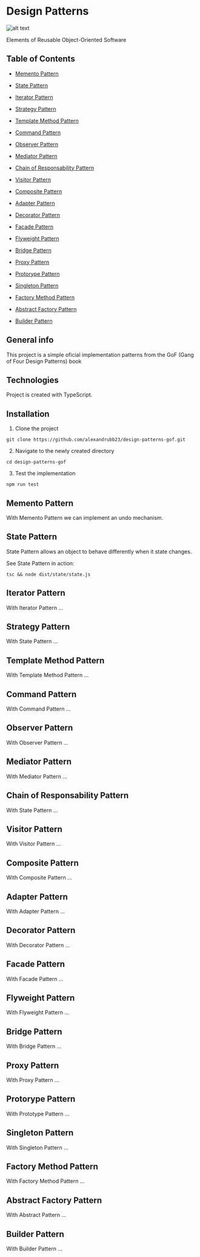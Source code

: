 # Design Patterns

![alt text](https://github.com/alexandrubb23/design-patterns-gof/blob/master/preview.jpeg?raw=true)

Elements of Reusable Object-Oriented Software

## Table of Contents

- [Memento Pattern](#memento-pattern)
- [State Pattern](#state-pattern)
- [Iterator Pattern](#iterator-pattern)
- [Strategy Pattern](#strategi-pattern)
- [Template Method Pattern](#template-method-pattern)
- [Command Pattern](#command-pattern)
- [Observer Pattern](#objserver-pattern)
- [Mediator Pattern](#mediator-pattern)
- [Chain of Responsability Pattern](#chain-of-responsability-pattern)
- [Visitor Pattern](#visitor-pattern)

- [Composite Pattern](#composite-pattern)
- [Adapter Pattern](#adapter-pattern)
- [Decorator Pattern](#decorator-pattern)
- [Facade Pattern](#facade-pattern)
- [Flyweight Pattern](#flyweight-pattern)
- [Bridge Pattern](#bridge-pattern)
- [Proxy Pattern](#proxy-pattern)

- [Protorype Pattern](#prototype-pattern)
- [Singleton Pattern](#singleton-pattern)
- [Factory Method Pattern](#factory-method-pattern)
- [Abstract Factory Pattern](#abstract-factory-pattern)
- [Builder Pattern](#builder-pattern)

## General info

This project is a simple oficial implementation patterns from the GoF (Gang of Four Design Patterns) book

## Technologies

Project is created with TypeScript.

## Installation

1. Clone the project

```
git clone https://github.com/alexandrubb23/design-patterns-gof.git
```

2. Navigate to the newly created directory

```
cd design-patterns-gof
```

3. Test the implementation

```
npm run test
```

## Memento Pattern

With Memento Pattern we can implement an undo mechanism.

## State Pattern

State Pattern allows an object to behave differently when it state changes.

See State Pattern in action:

```
tsc && node dist/state/state.js
```

## Iterator Pattern

With Iterator Pattern ...

## Strategy Pattern

With State Pattern ...

## Template Method Pattern

With Template Method Pattern ...

## Command Pattern

With Command Pattern ...

## Observer Pattern

With Observer Pattern ...

## Mediator Pattern

With Mediator Pattern ...

## Chain of Responsability Pattern

With State Pattern ...

## Visitor Pattern

With Visitor Pattern ...

## Composite Pattern

With Composite Pattern ...

## Adapter Pattern

With Adapter Pattern ...

## Decorator Pattern

With Decorator Pattern ...

## Facade Pattern

With Facade Pattern ...

## Flyweight Pattern

With Flyweight Pattern ...

## Bridge Pattern

With Bridge Pattern ...

## Proxy Pattern

With Proxy Pattern ...

## Protorype Pattern

With Prototype Pattern ...

## Singleton Pattern

With Singleton Pattern ...

## Factory Method Pattern

With Factory Method Pattern ...

## Abstract Factory Pattern

With Abstract Pattern ...

## Builder Pattern

With Builder Pattern ...
